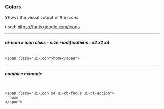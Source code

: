 
### Colors
Shows the visual output of the icons

used: <a target="extern" href="https://fonts.google.com/icons">https://fonts.google.com/icons</a>

---

##### ui-icon = icon class - size modifications : x2 x3 x4

<code>
&lt;span class="ui-icon"&gt;home&lt;/span"&gt;
</code>

---

##### combine example

<code>
<pre>
&lt;span class="ui-icon x4 ui-cb-focus ui-ct-action"&gt;
  home
&lt;/span"&gt;
</pre>
</code>
